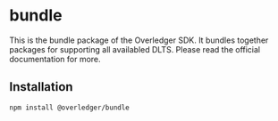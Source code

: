 # bundle

This is the bundle package of the Overledger SDK. It bundles together packages for supporting all availabled DLTS. Please read the official documentation for more.

## Installation

```bash
npm install @overledger/bundle
```
